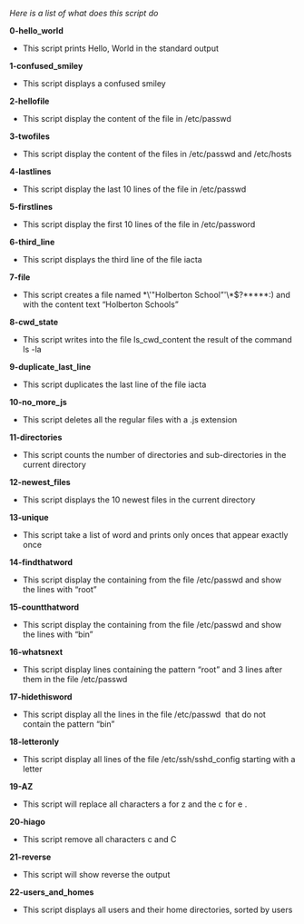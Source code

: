 *Here is a list of what does this script do*

<b> 0-hello_world </b>
* This script prints Hello, World in the standard output

<b> 1-confused_smiley </b>
* This script displays a confused smiley

<b> 2-hellofile </b>
* This script display the content of the file in /etc/passwd

<b> 3-twofiles </b>
* This script display the content of the files in /etc/passwd and /etc/hosts

<b> 4-lastlines </b>
* This script display the last 10 lines of the file in /etc/passwd

<b> 5-firstlines </b>
* This script display the first 10 lines of the file in /etc/password

<b> 6-third_line </b>
* This script displays the third line of the file iacta

<b> 7-file </b>
* This script creates a file named \*\\'"Holberton School”\'\\*$\?\*\*\*\*\*:) and with the content text “Holberton Schools”

<b> 8-cwd_state </b>
* This script writes into the file ls_cwd_content the result of the command ls -la

<b> 9-duplicate_last_line </b>
* This script duplicates the last line of the file iacta

<b> 10-no_more_js </b>
* This script deletes all the regular files with a .js extension

<b> 11-directories </b>
* This script counts the number of directories and sub-directories in the current directory

<b> 12-newest_files </b>
* This script displays the 10 newest files in the current directory

<b> 13-unique </b>
* This script take a list of word and prints only onces that appear exactly once

<b> 14-findthatword </b>
* This script display the containing from the file /etc/passwd and show the lines with “root”

<b> 15-countthatword </b>
* This script display the containing from the file /etc/passwd and show the lines with “bin”

<b> 16-whatsnext </b>
* This script display lines containing the pattern “root” and 3 lines after them in the file /etc/passwd 

<b> 17-hidethisword </b>
* This script display all the lines in the file /etc/passwd  that do not contain the pattern “bin”

<b> 18-letteronly </b>
* This script display all lines of the file /etc/ssh/sshd_config starting with a letter

<b> 19-AZ </b>
* This script will replace all characters a for z and the c for e .

<b> 20-hiago </b>
* This script remove all characters c and C

<b> 21-reverse </b>
* This script will show reverse the output

<b> 22-users_and_homes </b>
* This script displays all users and their home directories, sorted by users
